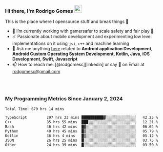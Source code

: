 
### Hi there, I'm Rodrigo Gomes <img src="https://media.giphy.com/media/hvRJCLFzcasrR4ia7z/giphy.gif" width="25px">
This is the place where I opensource stuff and break things 🤣
- 🔭 I’m currently working with gamersafer to scale safety and fair play 💜
- ☄️ Passionate about mobile development and experimenting low level implementations on it using `jsi`, `c++` and machine learning
- 💬 Ask me anything [here](https://github.com/rodgomesc/rodgomesc/issues) related to <b>Android application Development, Android Custom Operating System Development, Kotlin, Java, iOS Development, Swift, Javascript</b>
- 📫 How to reach me: [@rodgomesc][linkedin] or say 👋 on Email at [rodgomesc@gmail.com](mailto:rodgomesc@gmail.com)


<br/>

<!-- 
<picture>
  <img src="/github-metrics.svg" alt="Metrics">
</picture>
-->

</br>

### My Programming Metrics Since January 2, 2024 


<!--START_SECTION:waka-->

```txt
Total Time: 679 hrs 14 mins

TypeScript         297 hrs 23 mins ██████████▓░░░░░░░░░░░░░░   42.25 %
C++                85 hrs 55 mins  ███░░░░░░░░░░░░░░░░░░░░░░   12.21 %
Bash               46 hrs 42 mins  █▓░░░░░░░░░░░░░░░░░░░░░░░   06.64 %
Python             40 hrs 45 mins  █▒░░░░░░░░░░░░░░░░░░░░░░░   05.79 %
Kotlin             36 hrs 4 mins   █▒░░░░░░░░░░░░░░░░░░░░░░░   05.12 %
JSON               26 hrs 25 mins  █░░░░░░░░░░░░░░░░░░░░░░░░   03.75 %
Other              24 hrs 39 mins  █░░░░░░░░░░░░░░░░░░░░░░░░   03.50 %
```

<!--END_SECTION:waka-->
